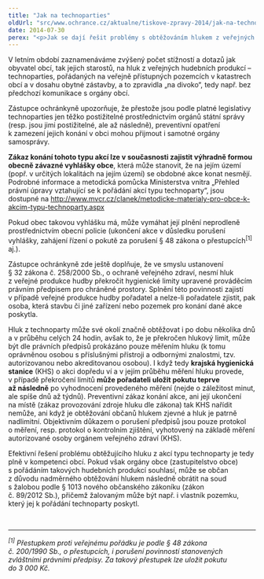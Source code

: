```yaml
---
title: "Jak na technoparties"
oldUrl: "src/www.ochrance.cz/aktualne/tiskove-zpravy-2014/jak-na-technoparties"
date: 2014-07-30
perex: "<p>Jak se dají řešit problémy s obtěžováním hlukem z veřejných hudebních produkcí. Které úřady či orgány mají v této věci kompetence a jak účinné.</p>"
---
```


<!-- imported from the old website -->

<p>V letním období zaznamenáváme zvýšený počet stížností a dotazů jak obyvatel obcí, tak jejich starostů, na hluk z veřejných hudebních produkcí – technoparties, pořádaných na veřejně přístupných pozemcích v katastrech obcí a v dosahu obytné zástavby, a to zpravidla „na divoko“, tedy např. bez předchozí komunikace s orgány obcí.  </p><p>Zástupce ochránkyně upozorňuje, že přestože jsou podle platné legislativy technoparties jen těžko postižitelné prostřednictvím orgánů státní správy (resp. jsou jimi postižitelné, ale až následně), preventivní opatření k zamezení jejich konání v obci mohou přijmout i samotné orgány samosprávy. </p><p><strong>Zákaz konání tohoto typu akcí lze v současnosti zajistit výhradně formou obecně závazné vyhlášky obce</strong>, která může stanovit, že na jejím území (popř. v určitých lokalitách na jejím území) se obdobné akce konat nesmějí. Podrobné informace a metodická pomůcka Ministerstva vnitra „Přehled právní úpravy vztahující se k pořádání akcí typu technoparty“, jsou dostupné na <a title="Otevření do nového okna" href="http://www.mvcr.cz/clanek/metodicke-materialy-pro-obce-k-akcim-typu-technoparty.aspx" target="_blank">http://www.mvcr.cz/clanek/metodicke-materialy-pro-obce-k-akcim-typu-technoparty.aspx</a> <img alt="" src="https://www.ochrance.cz/typo3/ext/od_linkdesc/icons/external.gif" class="od_linkdesc_icon_external" /> </p><p>Pokud obec takovou vyhlášku má, může vymáhat její plnění neprodleně prostřednictvím obecní policie (ukončení akce v důsledku porušení vyhlášky, zahájení řízení o pokutě za porušení § 48 zákona o přestupcích<sup>[1]</sup> aj.).</p><p>Zástupce ochránkyně zde ještě doplňuje, že ve smyslu ustanovení § 32 zákona č. 258/2000 Sb., o ochraně veřejného zdraví, nesmí hluk z veřejné produkce hudby překročit hygienické limity upravené prováděcím právním předpisem pro chráněné prostory. Splnění této povinnosti zajistí v případě veřejné produkce hudby pořadatel a nelze-li pořadatele zjistit, pak osoba, která stavbu či jiné zařízení nebo pozemek pro konání dané akce poskytla. </p><p>Hluk z technoparty může své okolí značně obtěžovat i po dobu několika dnů a v průběhu celých 24 hodin, avšak to, že je překročen hlukový limit, může být dle právních předpisů prokázáno pouze měřením hluku (k tomu oprávněnou osobou s příslušnými přístroji a odbornými znalostmi, tzv. autorizovanou nebo akreditovanou osobou). I když tedy <strong>krajská hygienická stanice</strong> (KHS) o akci dopředu ví a v jejím průběhu měření hluku provede, v případě překročení limitů <strong>může pořadateli uložit pokutu teprve až následně</strong> po vyhodnocení provedeného měření (nejde o záležitost minut, ale spíše dnů až týdnů). Preventivní zákaz konání akce, ani její ukončení na místě (zákaz provozování zdroje hluku dle zákona) tak KHS nařídit nemůže, ani když je obtěžování občanů hlukem zjevné a hluk je patrně nadlimitní. Objektivním důkazem o porušení předpisů jsou pouze protokol o měření, resp. protokol o kontrolním zjištění, vyhotovený na základě měření autorizované osoby orgánem veřejného zdraví (KHS).  </p><p>Efektivní řešení problému obtěžujícího hluku z akcí typu technoparty je tedy plně v kompetenci obcí. Pokud však orgány obce (zastupitelstvo obce) s pořádáním takových hudebních produkcí souhlasí, může se občan z důvodu nadměrného obtěžování hlukem následně obrátit na soud s žalobou podle § 1013 nového občanského zákoníku (zákon č. 89/2012 Sb.), přičemž žalovaným může být např. i vlastník pozemku, který jej k pořádání technoparty poskytl.</p><br /><hr /><p><em><sup>[1]</sup> Přestupkem proti veřejnému pořádku je podle § 48 zákona č. 200/1990 Sb., o přestupcích, i porušení povinností stanovených zvláštními právními předpisy. Za takový přestupek lze uložit pokutu do 3 000 Kč.</em></p>
